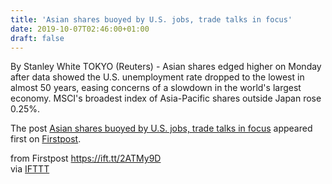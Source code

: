 ```yaml
---
title: 'Asian shares buoyed by U.S. jobs, trade talks in focus'
date: 2019-10-07T02:46:00+01:00
draft: false
---
```


By Stanley White TOKYO (Reuters) - Asian shares edged higher on Monday after data showed the U.S. unemployment rate dropped to the lowest in almost 50 years, easing concerns of a slowdown in the world's largest economy. MSCI's broadest index of Asia-Pacific shares outside Japan rose 0.25%.

The post [Asian shares buoyed by U.S. jobs, trade talks in focus](http://www.firstpost.com/business/asian-shares-buoyed-by-u-s-jobs-trade-talks-in-focus-7460951.html) appeared first on [Firstpost](http://www.firstpost.com).

  
  
from Firstpost https://ift.tt/2ATMy9D  
via [IFTTT](https://ifttt.com/?ref=da&site=blogger)